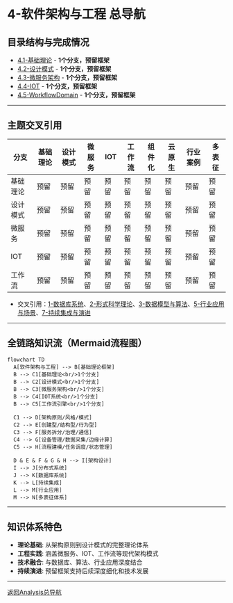 # 4-软件架构与工程 总导航

## 目录结构与完成情况

- [4.1-基础理论](4.1-基础理论/README.md) - **1个分支，预留框架**
- [4.2-设计模式](4.2-设计模式/README.md) - **1个分支，预留框架**
- [4.3-微服务架构](4.3-微服务架构/README.md) - **1个分支，预留框架**
- [4.4-IOT](4.4-IOT/README.md) - **1个分支，预留框架**
- [4.5-WorkflowDomain](4.5-WorkflowDomain/README.md) - **1个分支，预留框架**

---

## 主题交叉引用

| 分支      | 基础理论 | 设计模式 | 微服务 | IOT | 工作流 | 组件化 | 云原生 | 行业案例 | 多表征 |
|-----------|----------|----------|--------|-----|--------|--------|--------|----------|--------|
| 基础理论  | 预留     | 预留     | 预留   | 预留| 预留   | 预留   | 预留   | 预留     | 预留   |
| 设计模式  | 预留     | 预留     | 预留   | 预留| 预留   | 预留   | 预留   | 预留     | 预留   |
| 微服务    | 预留     | 预留     | 预留   | 预留| 预留   | 预留   | 预留   | 预留     | 预留   |
| IOT       | 预留     | 预留     | 预留   | 预留| 预留   | 预留   | 预留   | 预留     | 预留   |
| 工作流    | 预留     | 预留     | 预留   | 预留| 预留   | 预留   | 预留   | 预留     | 预留   |

- 交叉引用：[1-数据库系统](../1-数据库系统/README.md)、[2-形式科学理论](../2-形式科学理论/README.md)、[3-数据模型与算法](../3-数据模型与算法/README.md)、[5-行业应用与场景](../5-行业应用与场景/README.md)、[7-持续集成与演进](../7-持续集成与演进/README.md)

---

## 全链路知识流（Mermaid流程图）

```mermaid
flowchart TD
  A[软件架构与工程] --> B[基础理论框架]
  B --> C1[基础理论<br/>1个分支]
  B --> C2[设计模式<br/>1个分支]
  B --> C3[微服务架构<br/>1个分支]
  B --> C4[IOT系统<br/>1个分支]
  B --> C5[工作流引擎<br/>1个分支]
  
  C1 --> D[架构原则/风格/模式]
  C2 --> E[创建型/结构型/行为型]
  C3 --> F[服务拆分/治理/通信]
  C4 --> G[设备管理/数据采集/边缘计算]
  C5 --> H[流程建模/任务调度/状态管理]
  
  D & E & F & G & H --> I[架构设计]
  I --> J[分布式系统]
  J --> K[数据库系统]
  K --> L[持续集成]
  L --> M[行业应用]
  M --> N[多表征体系]
```

---

## 知识体系特色

- **理论基础**: 从架构原则到设计模式的完整理论体系
- **工程实践**: 涵盖微服务、IOT、工作流等现代架构模式
- **技术融合**: 与数据库、算法、行业应用深度结合
- **持续演进**: 预留框架支持后续深度细化和技术发展

---

[返回Analysis总导航](../README.md)
